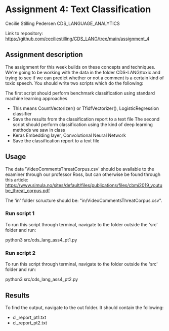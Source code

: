# Assignment 4: Text Classification

Cecilie Stilling Pedersen
CDS_LANGUAGE_ANALYTICS

Link to repository: https://github.com/ceciliestilling/CDS_LANG/tree/main/assignment_4


## Assignment description
The assignment for this week builds on these concepts and techniques. We're going to be working with the data in the folder CDS-LANG/toxic and trying to see if we can predict whether or not a comment is a certain kind of toxic speech. You should write two scripts which do the following:

The first script should perform benchmark classification using standard machine learning approaches
- This means CountVectorizer() or TfidfVectorizer(), LogisticRegression classifier
- Save the results from the classification report to a text file
The second script should perform classification using the kind of deep learning methods we saw in class
- Keras Embedding layer, Convolutional Neural Network
- Save the classification report to a text file

## Usage
The data 'VideoCommentsThreatCorpus.csv' should be available to the examiner through our professor Ross, but can otherwise be found through this article: https://www.simula.no/sites/default/files/publications/files/cbmi2019_youtube_threat_corpus.pdf

The 'in' folder scructure should be: "in/VideoCommentsThreatCorpus.csv".

### Run script 1
To run this script through terminal, navigate to the folder outside the 'src' folder and run:

python3 src/cds_lang_ass4_pt1.py

### Run script 2

To run this script through terminal, navigate to the folder outside the 'src' folder and run:

python3 src/cds_lang_ass4_pt2.py

## Results

To find the output, navigate to the out folder. It should contain the following:
- cl_report_pt1.txt
- cl_report_pt2.txt





